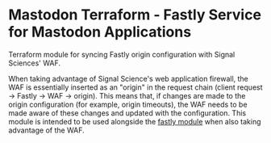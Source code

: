 # Mastodon Terraform - Fastly Service for Mastodon Applications

Terraform module for syncing Fastly origin configuration with Signal Sciences' WAF.

When taking advantage of Signal Science's web application firewall, the WAF is essentially inserted as an "origin" in the request chain (client request -> Fastly -> WAF -> origin). This means that, if changes are made to the origin configuration (for example, origin timeouts), the WAF needs to be made aware of these changes and updated with the configuration. This module is intended to be used alongside the [fastly module](https://github.com/mastodon/terraform-fastly-service) when also taking advantage of the WAF.
